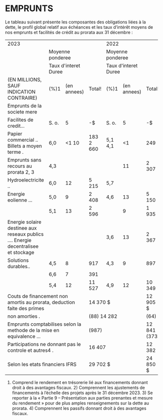 # EMPRUNTS

Le tableau suivant présente les composantes des obligations liées à la dette, le profil global relatif aux échéances et les taux d’intérêt moyens de nos emprunts et facilités de crédit au prorata aux 31 décembre :

<table><tr><td colspan="4">2023</td><td colspan="3">2022</td></tr><tr><td></td><td colspan="2">Moyenne ponderee</td><td></td><td colspan="2"> Moyenne ponderee</td><td></td></tr><tr><td></td><td colspan="2">Taux d&#x27;interet Duree</td><td></td><td colspan="2">Taux d&#x27;interet Duree</td><td></td></tr><tr><td>(EN MILLIONS, SAUF INDICATION CONTRAIRE)</td><td>(%)1</td><td>(en annees)</td><td>Total!</td><td>(%)1</td><td>(en annees)</td><td>Total!</td></tr><tr><td>Emprunts de la societe mere</td><td></td><td></td><td></td><td></td><td></td><td></td></tr><tr><td>Facilites de credit...</td><td>S. o.</td><td>5</td><td>-$</td><td>S. o.</td><td>5</td><td>-$</td></tr><tr><td>Papier commercial .. Billets a moyen terme .</td><td>6,0</td><td>&lt;1 10</td><td>183 2 660</td><td>5,1 4,1</td><td>&lt;1</td><td>249</td></tr><tr><td>Emprunts sans recours au prorata 2, 3</td><td>4,3</td><td></td><td></td><td></td><td>11</td><td>2 307</td></tr><tr><td>Hydroelectricite ..</td><td>6,0</td><td>12</td><td>5 215</td><td>5,7</td><td></td><td></td></tr><tr><td>Energie eolienne ...</td><td>5,0</td><td>9</td><td>2 408</td><td>4,6</td><td>13</td><td>5 150</td></tr><tr><td></td><td>5,1</td><td>13</td><td>2 596</td><td></td><td>9</td><td>1 935</td></tr><tr><td>Energie solaire destinee aux reseaux publics .... Energie decentralisee et stockage</td><td></td><td></td><td></td><td>3,6</td><td>13</td><td>2 367</td></tr><tr><td>Solutions durables..</td><td>4,5</td><td>8</td><td>917</td><td>4,3</td><td>9</td><td>897</td></tr><tr><td></td><td>6,6</td><td>7</td><td>391</td><td></td><td></td><td></td></tr><tr><td></td><td>5,4</td><td>12</td><td>11 527</td><td>4,9</td><td>12</td><td>10 349</td></tr><tr><td colspan="3">Couts de financement non amortis au prorata, deduction faite des primes</td><td colspan="3">14 370 $</td><td>12 905 $</td></tr><tr><td colspan="3">non amorties .</td><td colspan="3">(88) 14 282</td><td>(64)</td></tr><tr><td colspan="3">Emprunts comptabilises selon la methode de la mise en equivalence ...</td><td colspan="3">(987)</td><td>12 841 (373)</td></tr><tr><td colspan="3">Participations ne donnant pas le controle et autres4 .</td><td colspan="3">16 407</td><td>12 382</td></tr><tr><td colspan="3">Selon les etats financiers IFRS</td><td colspan="3">29 702 $</td><td>24 850 $</td></tr></table>

1) Comprend le rendement en trésorerie lié aux financements donnant droit à des avantages fiscaux. 2) Comprennent les ajustements de financements à l’échelle des projets après le 31 décembre 2023. 3) Se reporter à la « Partie 9 – Présentation aux parties prenantes et mesure du rendement » pour de plus amples renseignements sur la dette au prorata. 4) Comprennent les passifs donnant droit à des avantages fiscaux.